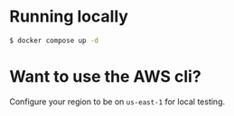# Running locally

```sh
$ docker compose up -d
```

# Want to use the AWS cli?

Configure your region to be on `us-east-1` for local testing.
